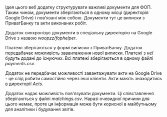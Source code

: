 Ідея цього веб додатку структурувати важливі документи для ФОП. Таким чином, документи зберігаються в одному місці (директорія Google Drive) і пов'язані між собою. Документи тут це виписки з ПриватБанку та акти виконаних робіт.

Додаток синхронізує документи в спеціальну директорію на Google Drive з назвою _woopzz/fophelper_.

Платежі зберігаються у формі виписки з ПриватБанку. Додаток передабачає можливість завантаження нової виписки. Платежі з неї будуть додані до існуючих. Всі платежі зберігаються в одному файлі _payments.csv_.

Додаток не передбачає можливості завантажувати акти на Google Drive - це слід робити самостійно через інші клієнти. Акти мають знаходитись в директорії _Acts_.

Додаток надає можливість пов'язувати документи. Ці співставлення зберігаються у файлі _matchings.csv_. Наразі очевидної причини для цього немає, проте ця інформація може бути корисної в майбутньому для аналітики і будування звітів.

